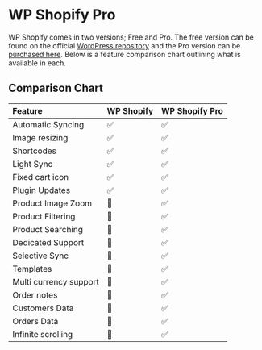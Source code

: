 # WP Shopify Pro

WP Shopify comes in two versions; Free and Pro. The free version can be found on the official [WordPress repository](https://wordpress.org/plugins/wpshopify/) and the Pro version can be [purchased here](https://wpshop.io/purchase). Below is a feature comparison chart outlining what is available in each.

## Comparison Chart

| Feature                | WP Shopify                     | WP Shopify Pro                 |
| :--------------------- | :----------------------------- | :----------------------------- |
| Automatic Syncing      | <span class="icon-l">✅</span> | <span class="icon-l">✅</span> |
| Image resizing         | <span class="icon-l">✅</span> | <span class="icon-l">✅</span> |
| Shortcodes             | <span class="icon-l">✅</span> | <span class="icon-l">✅</span> |
| Light Sync             | <span class="icon-l">✅</span> | <span class="icon-l">✅</span> |
| Fixed cart icon        | <span class="icon-l">✅</span> | <span class="icon-l">✅</span> |
| Plugin Updates         | <span class="icon-l">✅</span> | <span class="icon-l">✅</span> |
| Product Image Zoom     | <span class="icon-l">🚫</span> | <span class="icon-l">✅</span> |
| Product Filtering      | <span class="icon-l">🚫</span> | <span class="icon-l">✅</span> |
| Product Searching      | <span class="icon-l">🚫</span> | <span class="icon-l">✅</span> |
| Dedicated Support      | <span class="icon-l">🚫</span> | <span class="icon-l">✅</span> |
| Selective Sync         | <span class="icon-l">🚫</span> | <span class="icon-l">✅</span> |
| Templates              | <span class="icon-l">🚫</span> | <span class="icon-l">✅</span> |
| Multi currency support | <span class="icon-l">🚫</span> | <span class="icon-l">✅</span> |
| Order notes            | <span class="icon-l">🚫</span> | <span class="icon-l">✅</span> |
| Customers Data         | <span class="icon-l">🚫</span> | <span class="icon-l">✅</span> |
| Orders Data            | <span class="icon-l">🚫</span> | <span class="icon-l">✅</span> |
| Infinite scrolling     | <span class="icon-l">🚫</span> | <span class="icon-l">✅</span> |

